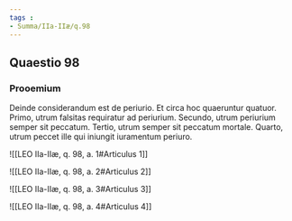 ```yaml
---
tags : 
- Summa/IIa-IIæ/q.98
---
```


## Quaestio 98

### Prooemium

Deinde considerandum est de periurio. Et circa hoc quaeruntur quatuor. Primo, utrum falsitas requiratur ad periurium. Secundo, utrum periurium semper sit peccatum. Tertio, utrum semper sit peccatum mortale. Quarto, utrum peccet ille qui iniungit iuramentum periuro.

![[LEO IIa-IIæ, q. 98, a. 1#Articulus 1]]

![[LEO IIa-IIæ, q. 98, a. 2#Articulus 2]]

![[LEO IIa-IIæ, q. 98, a. 3#Articulus 3]]

![[LEO IIa-IIæ, q. 98, a. 4#Articulus 4]]

